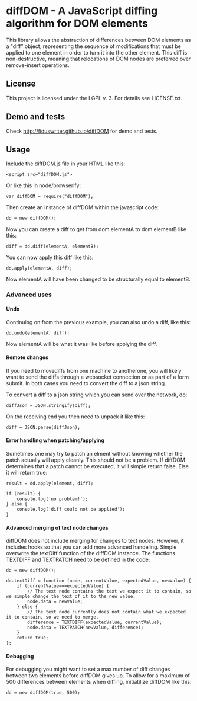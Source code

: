 # diffDOM - A JavaScript diffing algorithm for DOM elements

This library allows the abstraction of differences between DOM
elements as a "diff" object, representing the sequence of modifications
that must be applied to one element in order to turn it into the other
element. This diff is non-destructive, meaning that relocations of
DOM nodes are preferred over remove-insert operations.

## License

This project is licensed under the LGPL v. 3. For details see LICENSE.txt.

## Demo and tests

Check http://fiduswriter.github.io/diffDOM for demo and tests.

## Usage

Include the diffDOM.js file in your HTML like this:
```
<script src="diffDOM.js">
```

Or like this in node/browserify:
```
var diffDOM = require("diffDOM");
```

Then create an instance of diffDOM within the javascript code:
```
dd = new diffDOM();
```

Now you can create a diff to get from dom elementA to dom elementB like this:
```
diff = dd.diff(elementA, elementB);
```

You can now apply this diff like this:
```
dd.apply(elementA, diff);
```
Now elementA will have been changed to be structurally equal to elementB.

### Advanced uses

#### Undo

Continuing on from the previous example, you can also undo a diff, like this:
```
dd.undo(elementA, diff);
```
Now elementA will be what it was like before applying the diff.

#### Remote changes

If you need to movediffs from one machine to anotherone, you will likely want to send the diffs through a websocket connection or as part of a form submit. In both cases you need to convert the diff to a json string.

To convert a diff to a json string which you can send over the network, do:
```
diffJson = JSON.stringify(diff);
```

On the receiving end you then need to unpack it like this:
```
diff = JSON.parse(diffJson);
```

#### Error handling when patching/applying

Sometimes one may try to patch an elment without knowing whether the patch actually will apply cleanly. This should not be a problem. If diffDOM determines that a patch cannot be executed, it will simple return false. Else it will return true:
```
result = dd.apply(element, diff);

if (result) {
    console.log('no problem!');
} else {
    console.log('diff could not be applied');
}
```
#### Advanced merging of text node changes

diffDOM does not include merging for changes to text nodes. However, it includes hooks so that you can add more advanced handeling. Simple overwrite the textDiff function of the diffDOM instance. The functions TEXTDIFF and TEXTPATCH need to be defined in the code:
```
dd = new diffDOM();

dd.textDiff = function (node, currentValue, expectedValue, newValue) {
    if (currentValue===expectedValue) {
        // The text node contains the text we expect it to contain, so we simple change the text of it to the new value.
        node.data = newValue;
    } else {
        // The text node currently does not contain what we expected it to contain, so we need to merge. 
        difference = TEXTDIFF(expectedValue, currentValue);
        node.data = TEXTPATCH(newValue, difference);
    }
    return true;
};
```

#### Debugging

For debugging you might want to set a max number of diff changes between two elements before diffDOM gives up. To allow for a maximum of 500 differences between elements when diffing, initiatilize diffDOM like this:
```
dd = new diffDOM(true, 500);
```


